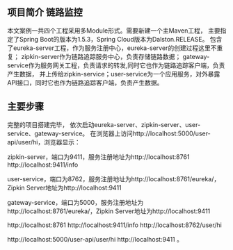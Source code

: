 ## 项目简介  链路监控

本文案例一共四个工程采用多Module形式。需要新建一个主Maven工程，
主要指定了Spring Boot的版本为1.5.3，Spring Cloud版本为Dalston.RELEASE。
包含了eureka-server工程，作为服务注册中心，eureka-server的创建过程这里不重复；
zipkin-server作为链路追踪服务中心，负责存储链路数据；
gateway-service作为服务网关工程，负责请求的转发,同时它也作为链路追踪客户端，负责产生数据，
并上传给zipkin-service；user-service为一个应用服务，对外暴露API接口，同时它也作为链路追踪客户端，负责产生数据。

## 主要步骤
完整的项目搭建完毕，
依次启动eureka-server、zipkin-server、user-service、gateway-service。
在浏览器上访问http://localhost:5000/user-api/user/hi，浏览器显示：


zipkin-server，端口为9411，服务注册地址为http://localhost:8761
http://localhost:9411/info

user-service，端口为8762，服务注册地址为http://localhost:8761/eureka/，
Zipkin Server地址为http://localhost:9411

gateway-service，端口为5000，服务注册地址为http://localhost:8761/eureka/，Zipkin Server地址为http://localhost:9411


http://localhost:8761
http://localhost:9411/info
http://localhost:8762/user/hi

http://localhost:5000/user-api/user/hi
http://localhost:9411
。

